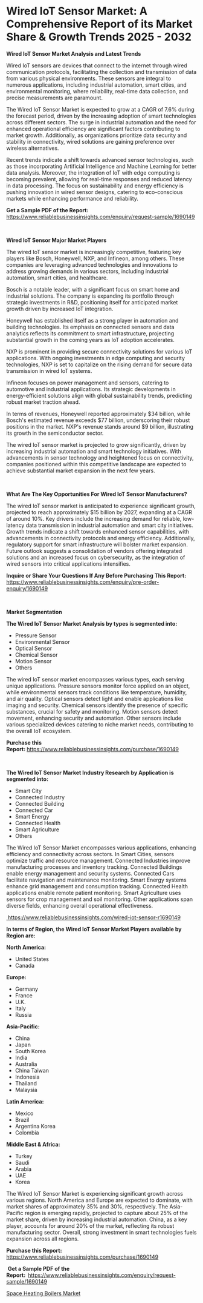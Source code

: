<p><h1>Wired IoT Sensor Market: A Comprehensive Report of its Market Share & Growth Trends 2025 - 2032</h1></p><p><strong>Wired IoT Sensor Market Analysis and Latest Trends</strong></p>
<p><p>Wired IoT sensors are devices that connect to the internet through wired communication protocols, facilitating the collection and transmission of data from various physical environments. These sensors are integral to numerous applications, including industrial automation, smart cities, and environmental monitoring, where reliability, real-time data collection, and precise measurements are paramount. </p><p>The Wired IoT Sensor Market is expected to grow at a CAGR of 7.6% during the forecast period, driven by the increasing adoption of smart technologies across different sectors. The surge in industrial automation and the need for enhanced operational efficiency are significant factors contributing to market growth. Additionally, as organizations prioritize data security and stability in connectivity, wired solutions are gaining preference over wireless alternatives.</p><p>Recent trends indicate a shift towards advanced sensor technologies, such as those incorporating Artificial Intelligence and Machine Learning for better data analysis. Moreover, the integration of IoT with edge computing is becoming prevalent, allowing for real-time responses and reduced latency in data processing. The focus on sustainability and energy efficiency is pushing innovation in wired sensor designs, catering to eco-conscious markets while enhancing performance and reliability.</p></p>
<p><strong>Get a Sample PDF of the Report:&nbsp;</strong> <a href="https://www.reliablebusinessinsights.com/enquiry/request-sample/1690149?utm_campaign=60&utm_medium=2&utm_source=Github&utm_content=ia&utm_term=07012025&utm_id=wired-iot-sensor">https://www.reliablebusinessinsights.com/enquiry/request-sample/1690149</a></p>
<p>&nbsp;</p>
<p><strong>Wired IoT Sensor Major Market Players</strong></p>
<p><p>The wired IoT sensor market is increasingly competitive, featuring key players like Bosch, Honeywell, NXP, and Infineon, among others. These companies are leveraging advanced technologies and innovations to address growing demands in various sectors, including industrial automation, smart cities, and healthcare.</p><p>Bosch is a notable leader, with a significant focus on smart home and industrial solutions. The company is expanding its portfolio through strategic investments in R&D, positioning itself for anticipated market growth driven by increased IoT integration.</p><p>Honeywell has established itself as a strong player in automation and building technologies. Its emphasis on connected sensors and data analytics reflects its commitment to smart infrastructure, projecting substantial growth in the coming years as IoT adoption accelerates.</p><p>NXP is prominent in providing secure connectivity solutions for various IoT applications. With ongoing investments in edge computing and security technologies, NXP is set to capitalize on the rising demand for secure data transmission in wired IoT systems.</p><p>Infineon focuses on power management and sensors, catering to automotive and industrial applications. Its strategic developments in energy-efficient solutions align with global sustainability trends, predicting robust market traction ahead.</p><p>In terms of revenues, Honeywell reported approximately $34 billion, while Bosch's estimated revenue exceeds $77 billion, underscoring their robust positions in the market. NXP's revenue stands around $9 billion, illustrating its growth in the semiconductor sector.</p><p>The wired IoT sensor market is projected to grow significantly, driven by increasing industrial automation and smart technology initiatives. With advancements in sensor technology and heightened focus on connectivity, companies positioned within this competitive landscape are expected to achieve substantial market expansion in the next few years.</p></p>
<p>&nbsp;</p>
<p><strong>What Are The Key Opportunities For Wired IoT Sensor Manufacturers?</strong></p>
<p><p>The wired IoT sensor market is anticipated to experience significant growth, projected to reach approximately $15 billion by 2027, expanding at a CAGR of around 10%. Key drivers include the increasing demand for reliable, low-latency data transmission in industrial automation and smart city initiatives. Growth trends indicate a shift towards enhanced sensor capabilities, with advancements in connectivity protocols and energy efficiency. Additionally, regulatory support for smart infrastructure will bolster market expansion. Future outlook suggests a consolidation of vendors offering integrated solutions and an increased focus on cybersecurity, as the integration of wired sensors into critical applications intensifies.</p></p>
<p><strong>Inquire or Share Your Questions If Any Before Purchasing This Report:</strong> <a href="https://www.reliablebusinessinsights.com/enquiry/pre-order-enquiry/1690149?utm_campaign=60&utm_medium=2&utm_source=Github&utm_content=ia&utm_term=07012025&utm_id=wired-iot-sensor">https://www.reliablebusinessinsights.com/enquiry/pre-order-enquiry/1690149</a></p>
<p>&nbsp;</p>
<p><strong>Market Segmentation</strong></p>
<p><strong>The Wired IoT Sensor Market Analysis by types is segmented into:</strong></p>
<p><ul><li>Pressure Sensor</li><li>Environmental Sensor</li><li>Optical Sensor</li><li>Chemical Sensor</li><li>Motion Sensor</li><li>Others</li></ul></p>
<p><p>The wired IoT sensor market encompasses various types, each serving unique applications. Pressure sensors monitor force applied on an object, while environmental sensors track conditions like temperature, humidity, and air quality. Optical sensors detect light and enable applications like imaging and security. Chemical sensors identify the presence of specific substances, crucial for safety and monitoring. Motion sensors detect movement, enhancing security and automation. Other sensors include various specialized devices catering to niche market needs, contributing to the overall IoT ecosystem.</p></p>
<p><strong>Purchase this Report:&nbsp;</strong><a href="https://www.reliablebusinessinsights.com/purchase/1690149?utm_campaign=60&utm_medium=2&utm_source=Github&utm_content=ia&utm_term=07012025&utm_id=wired-iot-sensor">https://www.reliablebusinessinsights.com/purchase/1690149</a></p>
<p>&nbsp;</p>
<p><strong>The Wired IoT Sensor Market Industry Research by Application is segmented into:</strong></p>
<p><ul><li>Smart City</li><li>Connected Industry</li><li>Connected Building</li><li>Connected Car</li><li>Smart Energy</li><li>Connected Health</li><li>Smart Agriculture</li><li>Others</li></ul></p>
<p><p>The Wired IoT Sensor Market encompasses various applications, enhancing efficiency and connectivity across sectors. In Smart Cities, sensors optimize traffic and resource management. Connected Industries improve manufacturing processes and inventory tracking. Connected Buildings enable energy management and security systems. Connected Cars facilitate navigation and maintenance monitoring. Smart Energy systems enhance grid management and consumption tracking. Connected Health applications enable remote patient monitoring. Smart Agriculture uses sensors for crop management and soil monitoring. Other applications span diverse fields, enhancing overall operational effectiveness.</p></p>
<p><a href="https://www.reliablebusinessinsights.com/wired-iot-sensor-r1690149?utm_campaign=60&utm_medium=2&utm_source=Github&utm_content=ia&utm_term=07012025&utm_id=wired-iot-sensor">&nbsp;https://www.reliablebusinessinsights.com/wired-iot-sensor-r1690149</a></p>
<p><strong>In terms of Region, the Wired IoT Sensor Market Players available by Region are:</strong></p>
<p>
    <p> <strong> North America: </strong>
        <ul>
            <li>United States</li>
            <li>Canada</li>
        </ul>
        </p> 
    <p> <strong> Europe: </strong>
        <ul>
            <li>Germany</li>
            <li>France</li>
            <li>U.K.</li>
            <li>Italy</li>
            <li>Russia</li>
        </ul>
        </p> 
    <p> <strong> Asia-Pacific: </strong>
        <ul>
            <li>China</li>
            <li>Japan</li>
            <li>South Korea</li>
            <li>India</li>
            <li>Australia</li>
            <li>China Taiwan</li>
            <li>Indonesia</li>
            <li>Thailand</li>
            <li>Malaysia</li>
        </ul>
        </p> 
    <p> <strong> Latin America: </strong>
        <ul>
            <li>Mexico</li>
            <li>Brazil</li>
            <li>Argentina Korea</li>
            <li>Colombia</li>
        </ul>
        </p> 
    <p> <strong> Middle East & Africa: </strong>
        <ul>
            <li>Turkey</li>
            <li>Saudi</li>
            <li>Arabia</li>
            <li>UAE</li>
            <li>Korea</li>
        </ul>
    </p>
    </p>
<p><p>The Wired IoT Sensor Market is experiencing significant growth across various regions. North America and Europe are expected to dominate, with market shares of approximately 35% and 30%, respectively. The Asia-Pacific region is emerging rapidly, projected to capture about 25% of the market share, driven by increasing industrial automation. China, as a key player, accounts for around 20% of the market, reflecting its robust manufacturing sector. Overall, strong investment in smart technologies fuels expansion across all regions.</p></p>
<p><strong>Purchase this Report: </strong><a href="https://www.reliablebusinessinsights.com/purchase/1690149?utm_campaign=60&utm_medium=2&utm_source=Github&utm_content=ia&utm_term=07012025&utm_id=wired-iot-sensor">https://www.reliablebusinessinsights.com/purchase/1690149</a></p>
<p>&nbsp;<strong>Get a Sample PDF of the Report:&nbsp;&nbsp;</strong><a href="https://www.reliablebusinessinsights.com/enquiry/request-sample/1690149?utm_campaign=60&utm_medium=2&utm_source=Github&utm_content=ia&utm_term=07012025&utm_id=wired-iot-sensor">https://www.reliablebusinessinsights.com/enquiry/request-sample/1690149</a></p>
<p><strong></strong></p>
<p><p><a href="https://github.com/carendesrochers299/Market-Research-Report-List-1/blob/main/space-heating-boilers-market.md?utm_campaign=60&utm_medium=2&utm_source=Github&utm_content=ia&utm_term=07012025&utm_id=wired-iot-sensor">Space Heating Boilers Market</a></p></p>